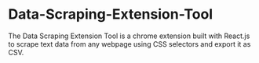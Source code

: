 # Data-Scraping-Extension-Tool
The Data Scraping Extension Tool is a chrome extension built with React.js to scrape text data from any webpage using CSS selectors and export it as CSV.
